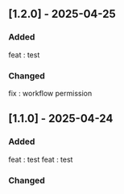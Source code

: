 ## [1.2.0] - 2025-04-25

### Added
feat : test

### Changed
fix : workflow permission

## [1.1.0] - 2025-04-24

### Added
feat : test
feat : test

### Changed

